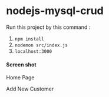 # nodejs-mysql-crud

Run this project by this command :

1. `npm install`
2. `nodemon src/index.js`
3. `localhost:3000`

#### Screen shot

Home Page

Add New Customer


